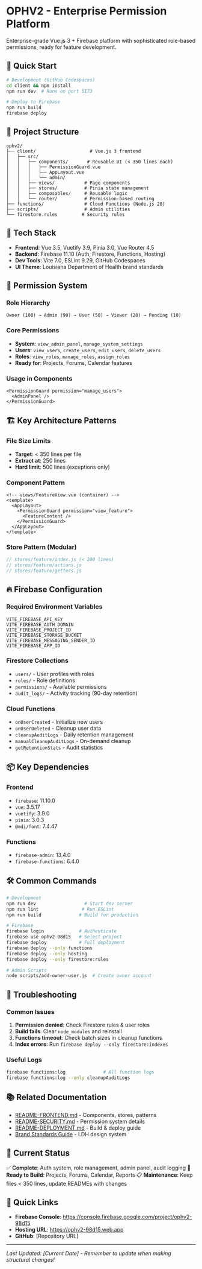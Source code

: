 # OPHV2 - Enterprise Permission Platform

Enterprise-grade Vue.js 3 + Firebase platform with sophisticated role-based permissions, ready for feature development.

## 🚀 Quick Start

```bash
# Development (GitHub Codespaces)
cd client && npm install
npm run dev  # Runs on port 5173

# Deploy to Firebase
npm run build
firebase deploy
```

## 📁 Project Structure

```
ophv2/
├── client/                    # Vue.js 3 frontend
│   ├── src/
│   │   ├── components/       # Reusable UI (< 350 lines each)
│   │   │   ├── PermissionGuard.vue
│   │   │   ├── AppLayout.vue
│   │   │   └── admin/
│   │   ├── views/           # Page components
│   │   ├── stores/          # Pinia state management
│   │   ├── composables/     # Reusable logic
│   │   └── router/          # Permission-based routing
├── functions/               # Cloud Functions (Node.js 20)
├── scripts/                 # Admin utilities
└── firestore.rules         # Security rules
```

## 🔧 Tech Stack

- **Frontend**: Vue 3.5, Vuetify 3.9, Pinia 3.0, Vue Router 4.5
- **Backend**: Firebase 11.10 (Auth, Firestore, Functions, Hosting)
- **Dev Tools**: Vite 7.0, ESLint 9.29, GitHub Codespaces
- **UI Theme**: Louisiana Department of Health brand standards

## 🔐 Permission System

### Role Hierarchy
```
Owner (100) → Admin (90) → User (50) → Viewer (20) → Pending (10)
```

### Core Permissions
- **System**: `view_admin_panel`, `manage_system_settings`
- **Users**: `view_users`, `create_users`, `edit_users`, `delete_users`
- **Roles**: `view_roles`, `manage_roles`, `assign_roles`
- **Ready for**: Projects, Forums, Calendar features

### Usage in Components
```vue
<PermissionGuard permission="manage_users">
  <AdminPanel />
</PermissionGuard>
```

## 🏗️ Key Architecture Patterns

### File Size Limits
- **Target**: < 350 lines per file
- **Extract at**: 250 lines
- **Hard limit**: 500 lines (exceptions only)

### Component Pattern
```vue
<!-- views/FeatureView.vue (container) -->
<template>
  <AppLayout>
    <PermissionGuard permission="view_feature">
      <FeatureContent />
    </PermissionGuard>
  </AppLayout>
</template>
```

### Store Pattern (Modular)
```javascript
// stores/feature/index.js (< 200 lines)
// stores/feature/actions.js
// stores/feature/getters.js
```

## 🔥 Firebase Configuration

### Required Environment Variables
```env
VITE_FIREBASE_API_KEY
VITE_FIREBASE_AUTH_DOMAIN
VITE_FIREBASE_PROJECT_ID
VITE_FIREBASE_STORAGE_BUCKET
VITE_FIREBASE_MESSAGING_SENDER_ID
VITE_FIREBASE_APP_ID
```

### Firestore Collections
- `users/` - User profiles with roles
- `roles/` - Role definitions
- `permissions/` - Available permissions
- `audit_logs/` - Activity tracking (90-day retention)

### Cloud Functions
- `onUserCreated` - Initialize new users
- `onUserDeleted` - Cleanup user data
- `cleanupAuditLogs` - Daily retention management
- `manualCleanupAuditLogs` - On-demand cleanup
- `getRetentionStats` - Audit statistics

## 📦 Key Dependencies

### Frontend
- `firebase`: 11.10.0
- `vue`: 3.5.17
- `vuetify`: 3.9.0
- `pinia`: 3.0.3
- `@mdi/font`: 7.4.47

### Functions
- `firebase-admin`: 13.4.0
- `firebase-functions`: 6.4.0

## 🛠️ Common Commands

```bash
# Development
npm run dev                  # Start dev server
npm run lint                # Run ESLint
npm run build              # Build for production

# Firebase
firebase login             # Authenticate
firebase use ophv2-98d15   # Select project
firebase deploy            # Full deployment
firebase deploy --only functions
firebase deploy --only hosting
firebase deploy --only firestore:rules

# Admin Scripts
node scripts/add-owner-user.js  # Create owner account
```

## 🐛 Troubleshooting

### Common Issues
1. **Permission denied**: Check Firestore rules & user roles
2. **Build fails**: Clear `node_modules` and reinstall
3. **Functions timeout**: Check batch sizes in cleanup functions
4. **Index errors**: Run `firebase deploy --only firestore:indexes`

### Useful Logs
```bash
firebase functions:log              # All function logs
firebase functions:log --only cleanupAuditLogs
```

## 📚 Related Documentation

- [README-FRONTEND.md](./README-FRONTEND.md) - Components, stores, patterns
- [README-SECURITY.md](./README-SECURITY.md) - Permission system details
- [README-DEPLOYMENT.md](./README-DEPLOYMENT.md) - Build & deploy guide
- [Brand Standards Guide](./LDHBrandGuide2019.pdf) - LDH design system

## 🎯 Current Status

✅ **Complete**: Auth system, role management, admin panel, audit logging
🚧 **Ready to Build**: Projects, Forums, Calendar, Reports
📋 **Maintenance**: Keep files < 350 lines, update READMEs with changes

## 🔗 Quick Links

- **Firebase Console**: https://console.firebase.google.com/project/ophv2-98d15
- **Hosting URL**: https://ophv2-98d15.web.app
- **GitHub**: [Repository URL]

---
*Last Updated: [Current Date] - Remember to update when making structural changes!*